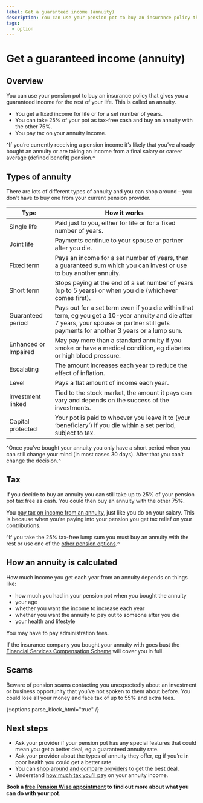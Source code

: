```yaml
---
label: Get a guaranteed income (annuity)
description: You can use your pension pot to buy an insurance policy that guarantees you an income for the rest of your life.
tags:
  - option
---
```


# Get a guaranteed income (annuity)

## Overview

You can use your pension pot to buy an insurance policy that gives you a guaranteed income for the rest of your life. This is called an annuity.

- You get a fixed income for life or for a set number of years.
- You can take 25% of your pot as tax-free cash and buy an annuity with the other 75%.
- You pay tax on your annuity income.

^If you’re currently receiving a pension income it’s likely that you’ve already bought an annuity or are taking an income from a final salary or career average (defined benefit) pension.^

## Types of annuity

There are lots of different types of annuity and you can shop around – you don’t have to buy one from your current pension provider.

| Type | How it works
-|-
Single life | Paid just to you, either for life or for a fixed number of years.
Joint life | Payments continue to your spouse or partner after you die.
Fixed term | Pays an income for a set number of years, then a guaranteed sum which you can invest or use to buy another annuity.
Short term | Stops paying at the end of a set number of years (up to 5 years) or when you die (whichever comes first).
Guaranteed period | Pays out for a set term even if you die within that term, eg you get a 10-year annuity and die after 7 years, your spouse or partner still gets payments for another 3 years or a lump sum.
Enhanced or Impaired | May pay more than a standard annuity if you smoke or have a medical condition, eg diabetes or high blood pressure.
Escalating | The amount increases each year to reduce the effect of inflation.
Level | Pays a flat amount of income each year.
Investment linked | Tied to the stock market, the amount it pays can vary and depends on the success of the investments.
Capital protected | Your pot is paid to whoever you leave it to (your ‘beneficiary’) if you die within a set period, subject to tax.

^Once you’ve bought your annuity you only have a short period when you can still change your mind (in most cases 30 days). After that you can’t change the decision.^

## Tax

If you decide to buy an annuity you can still take up to 25% of your pension pot tax free as cash. You could then buy an annuity with the other 75%.

You [pay tax on income from an annuity](/tax), just like you do on your salary. This is because when you’re paying into your pension you get tax relief on your contributions.

^If you take the 25% tax-free lump sum you must buy an annuity with the rest or use one of the [other pension options](/pension-pot-options).^

## How an annuity is calculated

How much income you get each year from an annuity depends on things like:

- how much you had in your pension pot when you bought the annuity
- your age
- whether you want the income to increase each year
- whether you want the annuity to pay out to someone after you die
- your health and lifestyle

You may have to pay administration fees.

If the insurance company you bought your annuity with goes bust the [Financial Services Compensation Scheme](/protection) will cover you in full.

## Scams
Beware of pension scams contacting you unexpectedly about an investment or business opportunity that you’ve not spoken to them about before. You could lose all your money and face tax of up to 55% and extra fees.

{::options parse_block_html="true" /}
<div class="next-steps next-steps--guaranteed-income">

## Next steps

- Ask your provider if your pension pot has any special features that could mean you get a better deal, eg a guaranteed annuity rate.
- Ask your provider about the types of annuity they offer, eg if you’re in poor health you could get a better rate.
- You can [shop around and compare providers](/shop-around) to get the best deal.
- Understand [how much tax you’ll pay](/tax) on your annuity income.

**Book a [free Pension Wise appointment](/appointments) to find out more about what you can do with your pot.**

</div>

